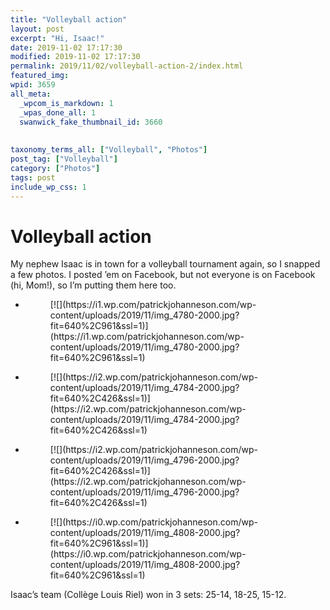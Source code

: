 ```yaml
---
title: "Volleyball action"
layout: post
excerpt: "Hi, Isaac!"
date: 2019-11-02 17:17:30
modified: 2019-11-02 17:17:30
permalink: 2019/11/02/volleyball-action-2/index.html
featured_img: 
wpid: 3659
all_meta: 
  _wpcom_is_markdown: 1
  _wpas_done_all: 1
  swanwick_fake_thumbnail_id: 3660
  
  
taxonomy_terms_all: ["Volleyball", "Photos"]
post_tag: ["Volleyball"]
category: ["Photos"]
tags: post
include_wp_css: 1
---
```


# Volleyball action

My nephew Isaac is in town for a volleyball tournament again, so I snapped a few photos. I posted ’em on Facebook, but not everyone is on Facebook (hi, Mom!), so I’m putting them here too.

- <figure>[![](https://i1.wp.com/patrickjohanneson.com/wp-content/uploads/2019/11/img_4780-2000.jpg?fit=640%2C961&ssl=1)](https://i1.wp.com/patrickjohanneson.com/wp-content/uploads/2019/11/img_4780-2000.jpg?fit=640%2C961&ssl=1)</figure>
- <figure>[![](https://i2.wp.com/patrickjohanneson.com/wp-content/uploads/2019/11/img_4784-2000.jpg?fit=640%2C426&ssl=1)](https://i2.wp.com/patrickjohanneson.com/wp-content/uploads/2019/11/img_4784-2000.jpg?fit=640%2C426&ssl=1)</figure>
- <figure>[![](https://i2.wp.com/patrickjohanneson.com/wp-content/uploads/2019/11/img_4796-2000.jpg?fit=640%2C426&ssl=1)](https://i2.wp.com/patrickjohanneson.com/wp-content/uploads/2019/11/img_4796-2000.jpg?fit=640%2C426&ssl=1)</figure>
- <figure>[![](https://i0.wp.com/patrickjohanneson.com/wp-content/uploads/2019/11/img_4808-2000.jpg?fit=640%2C961&ssl=1)](https://i0.wp.com/patrickjohanneson.com/wp-content/uploads/2019/11/img_4808-2000.jpg?fit=640%2C961&ssl=1)</figure>

Isaac’s team (Collège Louis Riel) won in 3 sets: 25-14, 18-25, 15-12.